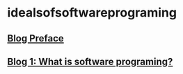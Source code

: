 # idealsofsoftwareprograming

## [Blog Preface](./blogs/preface.md)

## [Blog 1: What is software programing?](./blogs/what-is-software-programing.md)
